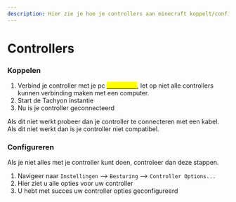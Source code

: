 ```yaml
---
description: Hier zie je hoe je controllers aan minecraft koppelt/configureert
---
```


# Controllers

### Koppelen

1. Verbind je controller met je pc [<mark style="color:yellow;">instructies</mark>](https://www.howtogeek.com/404325/how-to-connect-any-console-game-controller-to-a-windows-pc-or-mac/), let op niet alle controllers kunnen verbinding maken met een computer.
2. Start de Tachyon instantie
3. Nu is je controller geconnecteerd

Als dit niet werkt probeer dan je controller te connecteren met een kabel. Als dit niet werkt dan is je controller niet compatibel.

### Configureren

Als je niet alles met je controller kunt doen, controleer dan deze stappen.

1. Navigeer naar `Instellingen` --> `Besturing` --> `Controller Options...`
2. Hier ziet u alle opties voor uw controller
3. U hebt met succes uw controller opties geconfigureerd
